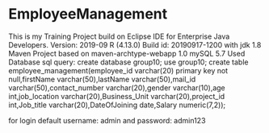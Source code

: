 # EmployeeManagement
This is my Training Project
build on Eclipse IDE for Enterprise Java Developers. Version: 2019-09 R (4.13.0) Build id: 20190917-1200 with jdk 1.8
Maven Project based on maven-archtype-webapp 1.0
mySQL 5.7
Used Database sql query:
create database group10;
use group10;
create table employee_management(employee_id varchar(20) primary key not null,firstName varchar(50),lastName varchar(50),mail_id varchar(50),contact_number varchar(20),gender varchar(10),age int,job_location varchar(20),Business_Unit varchar(20),project_id int,Job_title varchar(20),DateOfJoining date,Salary numeric(7,2));



for login default username: admin and password: admin123

